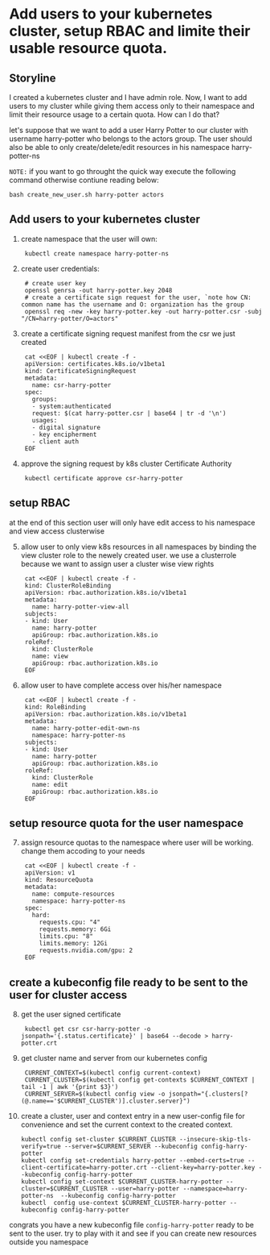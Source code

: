 Add users to your kubernetes cluster, setup RBAC and limite their usable resource quota.
============================================================================================

Storyline
----------

I created a kubernetes cluster and I have admin role. Now, I want to add users to my cluster while giving them access only to their namespace and limit their resource usage to a certain quota.
How can I do that?

let's suppose that we want to add a user Harry Potter to our cluster with username harry-potter who belongs to the actors group. The user should also be able to only create/delete/edit resources in his namespace harry-potter-ns


`NOTE:` if you want to go throught the quick way execute the following command otherwise contiune reading below:

	bash create_new_user.sh harry-potter actors


Add users to your kubernetes cluster
---------------------------------------

1. create namespace that the user will own:

		kubectl create namespace harry-potter-ns

2. create user credentials: 

		# create user key
		openssl genrsa -out harry-potter.key 2048
		# create a certificate sign request for the user, `note how CN: common name has the username and O: organization has the group
		openssl req -new -key harry-potter.key -out harry-potter.csr -subj "/CN=harry-potter/O=actors"

3. create a certificate signing request manifest from the csr we just created


		cat <<EOF | kubectl create -f -
		apiVersion: certificates.k8s.io/v1beta1
		kind: CertificateSigningRequest
		metadata:
		  name: csr-harry-potter
		spec:
		  groups:
		  - system:authenticated
		  request: $(cat harry-potter.csr | base64 | tr -d '\n')
		  usages:
		  - digital signature
		  - key encipherment
		  - client auth
		EOF

4. approve the signing request by k8s cluster Certificate Authority

		kubectl certificate approve csr-harry-potter


setup RBAC
-----------

at the end of this section user will only have edit access to his namespace and view access clusterwise

5. allow user to only view k8s resources in all namespaces by binding the view cluster role to the newely created user. we use a clusterrole because we want to assign user a cluster wise view rights


		cat <<EOF | kubectl create -f -
		kind: ClusterRoleBinding
		apiVersion: rbac.authorization.k8s.io/v1beta1
		metadata:
		  name: harry-potter-view-all
		subjects:
		- kind: User
		  name: harry-potter
		  apiGroup: rbac.authorization.k8s.io
		roleRef:
		  kind: ClusterRole
		  name: view
		  apiGroup: rbac.authorization.k8s.io
		EOF

6. allow user to have complete access over his/her namespace


		cat <<EOF | kubectl create -f -
		kind: RoleBinding
		apiVersion: rbac.authorization.k8s.io/v1beta1
		metadata:
		  name: harry-potter-edit-own-ns
		  namespace: harry-potter-ns
		subjects:
		- kind: User
		  name: harry-potter
		  apiGroup: rbac.authorization.k8s.io
		roleRef:
		  kind: ClusterRole
		  name: edit
		  apiGroup: rbac.authorization.k8s.io
		EOF

setup resource quota for the user namespace
----------------------------------------------

7. assign resource quotas to the namespace where user will be working. change them accoding to your needs


		cat <<EOF | kubectl create -f -
		apiVersion: v1
		kind: ResourceQuota
		metadata:
		  name: compute-resources
		  namespace: harry-potter-ns
		spec:
		  hard:
		    requests.cpu: "4"
		    requests.memory: 6Gi
		    limits.cpu: "8"
		    limits.memory: 12Gi
		    requests.nvidia.com/gpu: 2
		EOF

create a kubeconfig file ready to be sent to the user for cluster access
--------------------------------------------------------------------------

8. get the user signed certificate

		kubectl get csr csr-harry-potter -o jsonpath='{.status.certificate}' | base64 --decode > harry-potter.crt

9. get cluster name and server from our kubernetes config


		CURRENT_CONTEXT=$(kubectl config current-context)
		CURRENT_CLUSTER=$(kubectl config get-contexts $CURRENT_CONTEXT | tail -1 | awk '{print $3}')
		CURRENT_SERVER=$(kubectl config view -o jsonpath="{.clusters[?(@.name=='$CURRENT_CLUSTER')].cluster.server}")


10. create a cluster, user and context entry in a new user-config file for convenience and set the current context to the created context.


		kubectl config set-cluster $CURRENT_CLUSTER --insecure-skip-tls-verify=true --server=$CURRENT_SERVER --kubeconfig config-harry-potter
		kubectl config set-credentials harry-potter --embed-certs=true --client-certificate=harry-potter.crt --client-key=harry-potter.key --kubeconfig config-harry-potter
		kubectl config set-context $CURRENT_CLUSTER-harry-potter --cluster=$CURRENT_CLUSTER --user=harry-potter --namespace=harry-potter-ns  --kubeconfig config-harry-potter
		kubectl  config use-context $CURRENT_CLUSTER-harry-potter --kubeconfig config-harry-potter

congrats you have a new kubeconfig file `config-harry-potter` ready to be sent to the user. try to play with it and see if you can create new resources outside you namespace
